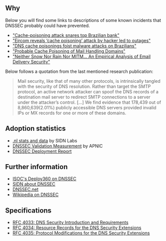 ## Why
Below you will find some links to descriptions of some known incidents that DNSSEC probably could have prevented. 

* ["Cache-poisoning attack snares top Brazilian bank"](https://www.theregister.co.uk/2009/04/22/bandesco_cache_poisoning_attack/)
* ["Eircom reveals ‘cache poisoning’ attack by hacker led to outages"](https://www.siliconrepublic.com/enterprise/eircom-reveals-cache-poisoning-attack-by-hacker-led-to-outages)
* ["DNS cache poisonings foist malware attacks on Brazilians"](https://www.theregister.co.uk/2011/11/07/brazilian_dns_cache_poisoing_attacks/)
* ["Probable Cache Poisoning of Mail Handling Domains"](http://www.cert.org/blogs/certcc/post.cfm?EntryID=206)
* ["Neither Snow Nor Rain Nor MITM... An Empirical Analysis of Email Delivery Security"](http://dl.acm.org/citation.cfm?id=2815695)

Below follows a quotation from the last mentioned research publication:

> Mail security, like that of many other protocols, is intrinsically tangled with the security of DNS resolution. Rather than target the SMTP protocol, an active network attacker can spoof the DNS records of a destination mail server to redirect SMTP connections to a server under the attacker’s control. [...] We find evidence that 178,439 out of 8,860,639(2.01%) publicly accessible DNS servers provided invalid IPs or MX records for one or more of these domains.

## Adoption statistics
* [.nl stats and data](http://stats.sidnlabs.nl/#/dnssec) by SIDN Labs
* [DNSSEC Validation Measurement](https://stats.labs.apnic.net/dnssec) by APNIC
* [DNSSEC Deployment Report](http://dnssec-deployment.icann.org/dctld/)

## Further information
* [ISOC's Deploy360 on DNSSEC](http://www.internetsociety.org/deploy360/dnssec/)
* [SIDN about DNSSEC](https://www.sidn.nl/a/internet-security/dnssec?language_id=2)
* [DNSSEC.net](http://www.dnssec.net/)
* [Wikipedia on DNSSEC](https://en.wikipedia.org/wiki/Domain_Name_System_Security_Extensions)

## Specifications
* [RFC 4033: DNS Security Introduction and Requirements](https://datatracker.ietf.org/doc/rfc4033)
* [RFC 4034: Resource Records for the DNS Security Extensions](https://datatracker.ietf.org/doc/rfc4034)
* [RFC 4035: Protocol Modifications for the DNS Security Extensions](https://datatracker.ietf.org/doc/rfc4035)
